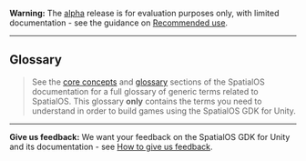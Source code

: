 **Warning:** The [alpha](https://docs.improbable.io/reference/latest/shared/release-policy#maturity-stages) release is for evaluation purposes only, with limited documentation - see the guidance on [Recommended use](../../README.md#recommended-use).

----
## Glossary

>See the [core concepts](https://docs.improbable.io/reference/latest/shared/concepts/spatialos) and [glossary](https://docs.improbable.io/reference/13.2/shared/glossary) sections of the SpatialOS documentation for a full glossary of generic terms related to SpatialOS. This glossary **only** contains the terms you need to understand in order to build games using the SpatialOS GDK for Unity.



----

**Give us feedback:** We want your feedback on the SpatialOS GDK for Unity and its documentation - see [How to give us feedback](../../README.md#give-us-feedback).